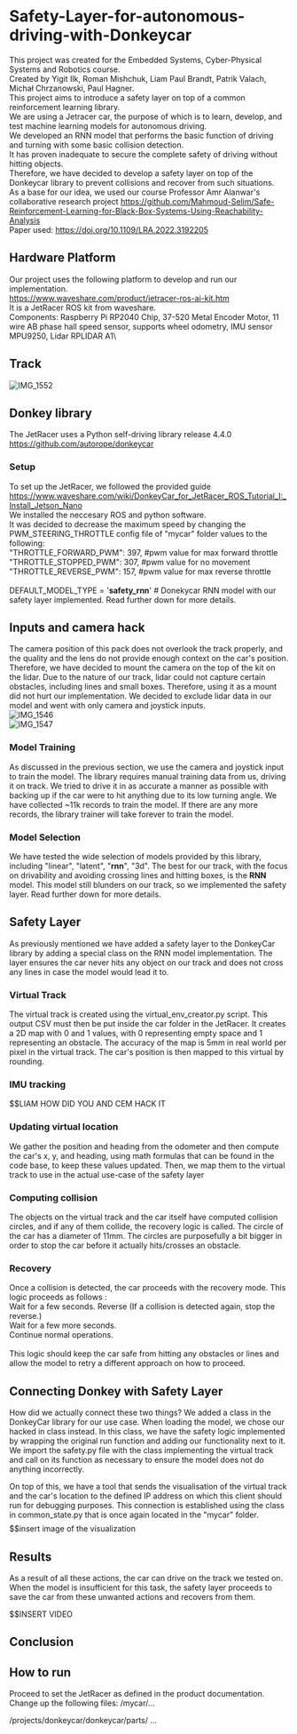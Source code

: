 # Safety-Layer-for-autonomous-driving-with-Donkeycar
This project was created for the Embedded Systems, Cyber-Physical Systems and Robotics course.\
Created by Yigit Ilk, Roman Mishchuk, Liam Paul Brandt, Patrik Valach, Michał Chrzanowski, Paul Hagner.\
This project aims to introduce a safety layer on top of a common reinforcement learning library.\
We are using a Jetracer car, the purpose of which is to learn, develop, and test machine learning models for autonomous driving.\
We developed an RNN model that performs the basic function of driving and turning with some basic collision detection.\
It has proven inadequate to secure the complete safety of driving without hitting objects.\
Therefore, we have decided to develop a safety layer on top of the Donkeycar library to prevent collisions and recover from such situations.\
As a base for our idea, we used our course Professor Amr Alanwar's collaborative research project https://github.com/Mahmoud-Selim/Safe-Reinforcement-Learning-for-Black-Box-Systems-Using-Reachability-Analysis \
Paper used: https://doi.org/10.1109/LRA.2022.3192205

## Hardware Platform
Our project uses the following platform to develop and run our implementation.\
https://www.waveshare.com/product/jetracer-ros-ai-kit.htm \
It is a JetRacer ROS kit from waveshare.\
Components: Raspberry Pi RP2040 Chip, 37-520 Metal Encoder Motor, 11 wire AB phase hall speed sensor, supports wheel odometry, IMU sensor MPU9250, Lidar RPLIDAR A1\

## Track
![IMG_1552](https://github.com/ValachPatrik/Safety-Layer-for-autonomous-driving-with-Donkeycar/assets/82080194/bec8a2b9-ad7f-4e95-89c8-e7ea17b8fb6f)

## Donkey library
The JetRacer uses a Python self-driving library release 4.4.0 https://github.com/autorope/donkeycar

### Setup
To set up the JetRacer, we followed the provided guide https://www.waveshare.com/wiki/DonkeyCar_for_JetRacer_ROS_Tutorial_I:_Install_Jetson_Nano \
We installed the neccesary ROS and python software. \
It was decided to decrease the maximum speed by changing the PWM_STEERING_THROTTLE config file of "mycar" folder values to the following: \
"THROTTLE_FORWARD_PWM": 397,            #pwm value for max forward throttle\
"THROTTLE_STOPPED_PWM": 307,            #pwm value for no movement\
"THROTTLE_REVERSE_PWM": 157,            #pwm value for max reverse throttle\
\
DEFAULT_MODEL_TYPE = '**safety_rnn**' # Donekycar RNN model with our safety layer implemented. Read further down for more details.

## Inputs and camera hack
The camera position of this pack does not overlook the track properly, and the quality and the lens do not provide enough context on the car's position. Therefore, we have decided to mount the camera on the top of the kit on the lidar. Due to the nature of our track, lidar could not capture certain obstacles, including lines and small boxes. Therefore, using it as a mount did not hurt our implementation. We decided to exclude lidar data in our model and went with only camera and joystick inputs.\
![IMG_1546](https://github.com/ValachPatrik/Safety-Layer-for-autonomous-driving-with-Donkeycar/assets/82080194/db48ce28-c0c4-4ab1-9529-0c873f22c210)\
![IMG_1547](https://github.com/ValachPatrik/Safety-Layer-for-autonomous-driving-with-Donkeycar/assets/82080194/fcb4a543-4170-4cd3-8268-8f22f1a5d44e)

### Model Training
As discussed in the previous section, we use the camera and joystick input to train the model.
The library requires manual training data from us, driving it on track. We tried to drive it in as accurate a manner as possible with backing up if the car were to hit anything due to its low turning angle. 
We have collected ~11k records to train the model. If there are any more records, the library trainer will take forever to train the model.

### Model Selection
We have tested the wide selection of models provided by this library, including "linear", "latent", "**rnn**", "3d".
The best for our track, with the focus on drivability and avoiding crossing lines and hitting boxes, is the **RNN** model.
This model still blunders on our track, so we implemented the safety layer. Read further down for more details.

## Safety Layer
As previously mentioned we have added a safety layer to the DonkeyCar library by adding a special class on the RNN model implementation.
The layer ensures the car never hits any object on our track and does not cross any lines in case the model would lead it to.

### Virtual Track
The virtual track is created using the virtual_env_creator.py script. This output CSV must then be put inside the car folder in the JetRacer.
It creates a 2D map with 0 and 1 values, with 0 representing empty space and 1 representing an obstacle. The accuracy of the map is 5mm in real world per pixel in the virtual track.
The car's position is then mapped to this virtual by rounding.

### IMU tracking
$$$$$$$$$$$$$$$$$$$$$$LIAM HOW DID YOU AND CEM HACK IT

### Updating virtual location
We gather the position and heading from the odometer and then compute the car's x, y, and heading, using math formulas that can be found in the code base, to keep these values updated. Then, we map them to the virtual track to use in the actual use-case of the safety layer

### Computing collision
The objects on the virtual track and the car itself have computed collision circles, and if any of them collide, the recovery logic is called. The circle of the car has a diameter of 11mm. The circles are purposefully a bit bigger in order to stop the car before it actually hits/crosses an obstacle.

### Recovery
Once a collision is detected, the car proceeds with the recovery mode. This logic proceeds as follows :\
Wait for a few seconds. 
Reverse (If a collision is detected again, stop the reverse.)\
Wait for a few more seconds.\
Continue normal operations.\
\
This logic should keep the car safe from hitting any obstacles or lines and allow the model to retry a different approach on how to proceed.

## Connecting Donkey with Safety Layer
How did we actually connect these two things? We added a class in the DonkeyCar library for our use case. When loading the model, we chose our hacked in class instead. In this class, we have the safety logic implemented by wrapping the original run function and adding our functionality next to it. We import the safety.py file with the class implementing the virtual track and call on its function as necessary to ensure the model does not do anything incorrectly. 

On top of this, we have a tool that sends the visualisation of the virtual track and the car's location to the defined IP address on which this client should run for debugging purposes. This connection is established using the class in common_state.py that is once again located in the "mycar" folder.
$$$$$$$$$$$$$$$$$$insert image of the visualization

## Results
As a result of all these actions, the car can drive on the track we tested on. When the model is insufficient for this task, the safety layer proceeds to save the car from these unwanted actions and recovers from them. 

$$$$$$$$$$$$$$$$$$INSERT VIDEO

## Conclusion

## How to run
Proceed to set the JetRacer as defined in the product documentation.
Change up the following files:
/mycar/...

/projects/donkeycar/donkeycar/parts/
...
